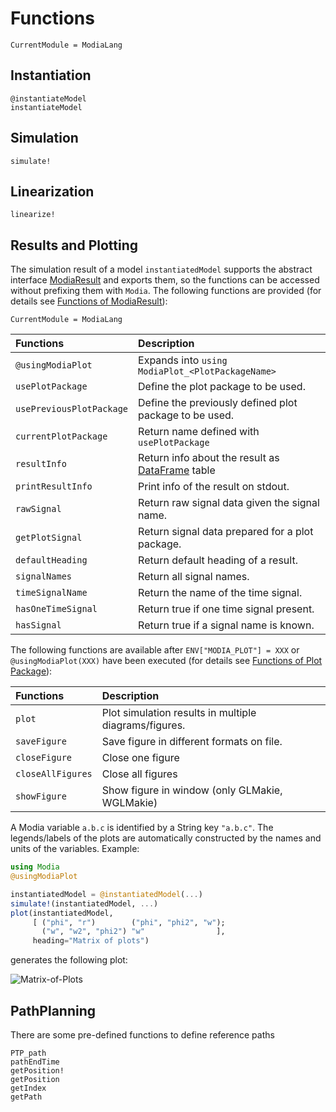 # Functions

```@meta
CurrentModule = ModiaLang
```


## Instantiation

```@docs
@instantiateModel
instantiateModel
```

## Simulation

```@docs
simulate!
```


## Linearization

```@docs
linearize!
```


## Results and Plotting

The simulation result of a model `instantiatedModel` supports the abstract interface
[ModiaResult](https://modiasim.github.io/ModiaResult.jl/stable/index.html) and
exports them, so the functions can be accessed without prefixing them with `Modia`.
The following functions are provided (for details see 
[Functions of ModiaResult](https://modiasim.github.io/ModiaResult.jl/stable/Functions.html#Functions-of-ModiaResult)):

```@meta
CurrentModule = ModiaLang
```

| Functions                        | Description                                       |
|:---------------------------------|:--------------------------------------------------|
| `@usingModiaPlot`        | Expands into `using ModiaPlot_<PlotPackageName>`          |
| `usePlotPackage`         | Define the plot package to be used.                       |
| `usePreviousPlotPackage` | Define the previously defined plot package to be used.    |
| `currentPlotPackage`     | Return name defined with `usePlotPackage`                 |
| `resultInfo`             | Return info about the result as [DataFrame](https://github.com/JuliaData/DataFrames.jl) table            |
| `printResultInfo`        | Print info of the result on stdout.                       |
| `rawSignal`              | Return raw signal data given the signal name.             |
| `getPlotSignal`          | Return signal data prepared for a plot package.           |
| `defaultHeading`         | Return default heading of a result.                       |
| `signalNames`            | Return all signal names.                                  |
| `timeSignalName`         | Return the name of the time signal.                       |
| `hasOneTimeSignal`       | Return true if one time signal present.                   |
| `hasSignal`              | Return true if a signal name is known.                    |


The following functions are available after `ENV["MODIA_PLOT"] = XXX` or
`@usingModiaPlot(XXX)` have been executed
(for details see 
[Functions of Plot Package](https://modiasim.github.io/ModiaResult.jl/stable/Functions.html#Functions-of-Plot-Package)):


| Functions          | Description                                               |
|:-------------------|:----------------------------------------------------------|
| `plot`             | Plot simulation results in multiple diagrams/figures.     |
| `saveFigure`       | Save figure in different formats on file.                 |
| `closeFigure`      | Close one figure                                          |
| `closeAllFigures`  | Close all figures                                         |
| `showFigure`       | Show figure in window (only GLMakie, WGLMakie)            |


A Modia variable `a.b.c` is identified by a String key `"a.b.c"`.
The legends/labels of the plots are automatically constructed by the
names and units of the variables. Example:

```julia
using Modia
@usingModiaPlot

instantiatedModel = @instantiatedModel(...)
simulate!(instantiatedModel, ...)
plot(instantiatedModel,
     [ ("phi", "r")        ("phi", "phi2", "w");
       ("w", "w2", "phi2") "w"                ],
     heading="Matrix of plots")
```

generates the following plot:

![Matrix-of-Plots](../resources/images/matrix-of-plots.png)


## PathPlanning

There are some pre-defined functions to define reference paths

```@docs
PTP_path
pathEndTime
getPosition!
getPosition
getIndex
getPath
```